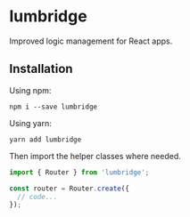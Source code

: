 # lumbridge

Improved logic management for React apps.

## Installation

Using npm:

```shell
npm i --save lumbridge
```

Using yarn:

```shell
yarn add lumbridge
```

Then import the helper classes where needed.

```js
import { Router } from 'lumbridge';

const router = Router.create({
  // code...
});
```